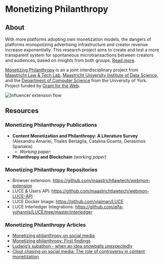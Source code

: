 # Monetizing Philanthropy

## About
With more platforms adopting own monetization models, the dangers of platforms monopolizing advertising infrastructure and creator revenue increase exponentially. This research project aims to create and test a more transparent system for spontaneous microtransactions between creators and audiences, based on insights from both groups. [Read more](https://community.webmonetization.org/philanthropy/monetizing-philanthropy-on-social-media-1i0i).

[Monetizing Philanthropy](https://community.webmonetization.org/philanthropy/monetizing-philanthropy-on-social-media-1i0i) is an a joint interdisciplinary project from [Maastricht Law & Tech Lab](https://github.com/maastrichtlawtech), [Maastricht University Institute of Data Science](https://github.com/MaastrichtU-IDS), and the [Department of Computer Science](https://github.com/university-of-york) from the University of York. Project funded by [Grant for the Web](https://www.grantfortheweb.org/).

![Influencer extension flow](./docs/screens-influ.png)

## Resources
### Monetizing Philanthropy Publications
- **Content Monetization and Philanthropy: A Literature Survey** (Alexandru Amariei, Thales Bertaglia, Catalina Goanta, Gerasimos Spanakis) 
  - _Working paper_: 
- **Philanthropy and Blockchain** _(working paper)_

### Monetizing Philanthropy Repositories
- Browser extension: https://github.com/maastrichtlawtech/webmon-extension
- LUCE & Users API: https://github.com/maastrichtlawtech/webmon-LUCE-API 
- LUCE Docker Image: https://github.com/vjaiman/LUCE
- LUCE Interledger Integrations: https://github.com/alfa-yohannis/LUCE/tree/master/interledger

### Monetizing Philanthropy Articles
- [Monetizing philanthropy on social media](https://community.webmonetization.org/philanthropy/monetizing-philanthropy-on-social-media-1i0i)
- [Monetizing philanthropy: First findings](https://community.webmonetization.org/philanthropy/monetizing-philanthropy-first-findings-3m4b)
- [Ludwig’s subathon - when an idea snowballs unexpectedly](https://community.webmonetization.org/philanthropy/ludwig-s-subathon-when-an-idea-snowballs-unexpectedly-34pp)
- [Clout chasing on social media: The role of controversy in content monetization](https://community.webmonetization.org/philanthropy/clout-chasing-on-social-media-the-role-of-controversy-in-content-monetization-4dkg)
